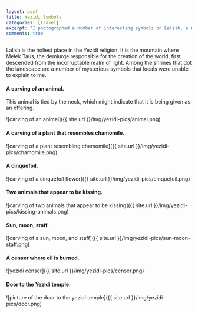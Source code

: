 ```yaml
---
layout: post
title: Yezidi Symbols
categories: [travel]
excerpt: "I photographed a number of interesting symbols on Lalish, a mountain that is holy to people of the Yezidi religion."
comments: true
---
```


Lalish is the holiest place in the Yezidi religion. It is the mountain where Melek Taus, the demiurge responsible for the creation of the world, first descended from the incorruptable realm of light. Among the shrines that dot the landscape are a number of mysterious symbols that locals were unable to explain to me.


#### A carving of an animal.

This animal is tied by the neck, which might indicate that it is being given as an offering.

![carving of an animal]({{ site.url }}/img/yezidi-pics/animal.png)

#### A carving of a plant that resembles chamomile.

![carving of a plant resembling chamomile]({{ site.url }}/img/yezidi-pics/chamomile.png)

#### A cinquefoil.

![carving of a cinquefoil flower]({{ site.url }}/img/yezidi-pics/cinquefoil.png)

#### Two animals that appear to be kissing.

![carving of two animals that appear to be kissing]({{ site.url }}/img/yezidi-pics/kissing-animals.png)

#### Sun, moon, staff.

![carving of a sun, moon, and staff]({{ site.url }}/img/yezidi-pics/sun-moon-staff.png)

#### A censer where oil is burned.

![yezidi censer]({{ site.url }}/img/yezidi-pics/censer.png)

#### Door to the Yezidi temple.

![picture of the door to the yezidi temple]({{ site.url }}/img/yezidi-pics/door.png)